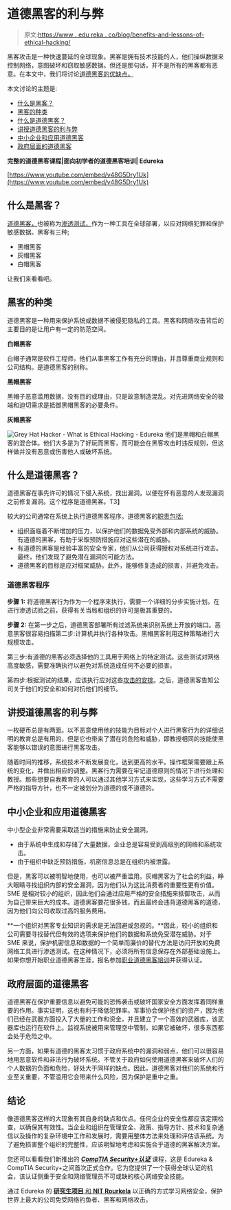 # 道德黑客的利与弊

> 原文:[https://www . edu reka . co/blog/benefits-and-lessons-of-ethical-hacking/](https://www.edureka.co/blog/advantages-and-disadvantages-of-ethical-hacking/)

黑客攻击是一种快速蔓延的全球现象。黑客是拥有技术技能的人，他们操纵数据来控制网络，意图破坏和窃取敏感数据。但还是那句话，并不是所有的黑客都有恶意。在本文中，我们将讨论[道德黑客的优缺点。](https://www.edureka.co/blog/what-is-ethical-hacking/)

本文讨论的主题是:

*   [什么是黑客？](#hacking)
*   [黑客的种类](#hackers)
*   [什么是道德黑客？](#ethical-hacking)
*   [讲授道德黑客的利与弊](#pros-cons)
*   [中小企业和应用道德黑客](#sme)
*   [政府层面的道德黑客](#govt-level)

**完整的道德黑客课程|面向初学者的道德黑客培训| Edureka**

[https://www.youtube.com/embed/v48G5Dry1Uk](https://www.youtube.com/embed/v48G5Dry1Uk)

## **什么是黑客？**

[道德黑客，](https://www.edureka.co/blog/ethical-hacking-tutorial/)也被称为[渗透测试，](https://www.edureka.co/blog/what-is-penetration-testing/)作为一种工具在全球部署，以应对网络犯罪和保护敏感数据。黑客有三种[:](https://www.edureka.co/blog/what-is-ethical-hacking/#Types-of-Hackers)

*   黑帽黑客
*   灰帽黑客
*   白帽黑客

让我们来看看吧。

## **黑客的种类**

道德黑客是一种用来保护系统或数据不被侵犯隐私的工具。黑客和网络攻击背后的主要目的是让用户有一定的防范空间。

**白帽黑客**

白帽子通常是软件工程师，他们从事黑客工作有充分的理由，并且尊重商业规则和公司结构。是道德黑客的别称。

**黑帽黑客**

黑帽子恶意滥用数据，没有目的或理由，只是故意制造混乱。对先进网络安全的极端和迫切需求是抵御黑帽黑客的必要条件。

**灰帽黑客**

![Grey Hat Hacker - What is Ethical Hacking - Edureka](../Images/64c6f62de892b301fae1a7e0fc059922.png) 他们是黑帽和白帽黑客的混合体。他们大多是为了好玩而黑客，而可能会在黑客攻击时违反规则，但这样做并没有恶意或伤害他人或破坏系统。

## **什么是道德黑客？**

道德黑客在事先许可的情况下侵入系统，找出漏洞，以便在怀有恶意的人发现漏洞之前修复漏洞。这个程序是道德黑客。T3】

较大的公司通常在系统上执行道德黑客程序。道德黑客的[职责包括:](https://www.edureka.co/blog/ethical-hacking-tutorial/#Skills)

*   组织面临着不断增加的压力，以保护他们的数据免受外部和内部系统的威胁。有道德的黑客，有助于采取预防措施应对这些潜在的威胁。
*   有道德的黑客是经验丰富的安全专家，他们从公司获得授权对系统进行攻击。最终，他们发现了避免潜在漏洞的可能方法。
*   道德黑客的目标是应对框架威胁。此外，能够修复造成的损害，并避免攻击。

### **道德黑客程序**

**步骤 1:** 将道德黑客行为作为一个程序来执行，需要一个详细的分步实施计划。在进行渗透试验之前，获得有关当局和组织的许可是极其重要的。

**步骤 2:** 在第一步之后，道德黑客部署所有过滤系统来识别系统上开放的端口。恶意黑客很容易扫描第二步:计算机并执行各种攻击。黑帽黑客利用这种策略进行大规模攻击。

第三步:有道德的黑客必须选择他的工具用于网络上的特定测试。这些测试对网络高度敏感，需要准确执行以避免对系统造成任何不必要的损害。

第四步:根据测试的结果，应该执行应对这些[攻击的安排](https://www.edureka.co/blog/ethical-hacking-tutorial/#Types-of-Threats)。之后，道德黑客告知公司关于他们的安全和如何对抗他们的细节。

## **讲授道德黑客的利与弊**

一枚硬币总是有两面。以不恶意使用他的技能为目标对个人进行黑客行为的详细说明的教育总是有用的，但是它也带来了潜在的危险和威胁，即教授相同的技能使黑客能够以错误的意图进行黑客攻击。

随着时间的推移，系统技术不断发展变化，达到更高的水平。操作框架需要跟上系统的变化，并做出相应的调整。黑客行为需要在牢记道德原则的情况下进行处理和教授。那些想要自我教育的人可以通过其他学习方式来实现，这些学习方式不需要严格的指导方针，也不一定被划分为道德的或不道德的。

## **中小企业和应用道德黑客**

中小型企业非常需要采取适当的措施来防止安全漏洞。

*   由于系统中生成和存储了大量数据，企业总是容易受到高级别的网络和系统攻击。
*   由于组织中缺乏预防措施，机密信息总是在组织内被泄露。

但是，黑客可以被明智地使用，也可以被严重滥用。灰帽黑客为了社会的利益，睁大眼睛寻找组织内部的安全漏洞，因为他们认为这比消费者的重要性更有价值。SME 是相对较小的组织，因此他们会通过应用严格的安全措施来抵御攻击，从而为自己带来巨大的成本。道德黑客要花很多钱，而且最终会违背道德黑客的道德，因为他们向公司收取过高的服务费用。

**一个组织对黑客专业知识的需求是无法回避或忽视的。**因此，较小的组织和公司需要寻找替代但有效的选项来保护他们的数据和系统免受潜在威胁。对于 SME 来说，保护机密信息和数据的一个简单而廉价的替代方法是访问开放的免费网络工具进行渗透测试。在这种情况下，必须将所有信息保存在外部基础设施上。如果你想开始职业道德黑客生涯，报名参加[职业道德黑客培训](https://www.edureka.co/ceh-ethical-hacking-certification-course)并获得认证。

## **政府层面的道德黑客**

道德黑客在保护重要信息以避免可能的恐怖袭击或破坏国家安全方面发挥着同样重要的作用。事实证明，这也有利于降低犯罪率。军事协会保护他们的资产，因为他们已经在武器方面投入了大量的工作和资金，并且建立了一个高效的武器库，该武器库也运行在软件上。监视系统被用来管理空中管制，如果它被破坏，很多东西都会处于危险之中。

另一方面，如果有道德的黑客太习惯于政府系统中的漏洞和弱点，他们可以很容易地用恶意软件和非法行为破坏系统。不管关于政府如何使用道德黑客来破坏人们的个人数据的负面和危险，好处大于同样的缺点。因此，道德黑客对我们的系统和行业至关重要，不管滥用它会带来什么风险，因为保护是重中之重。

## **结论**

像道德黑客这样的大现象有其自身的缺点和优点。任何企业的安全性都应该定期检查，以确保其有效性。当企业和组织在管理安全、政策、指导方针、技术和复杂通信以及操作的复杂环境中工作和发展时，需要用整体方法来处理和评估该系统。为了避免损害整个组织的完整性，应该明智地考虑和实施合乎道德的黑客解决方案。

您还可以看看我们新推出的 [***CompTIA Security+认证***](https://www.edureka.co/comptia-security-plus-certification-training) 课程，这是 Edureka & CompTIA Security+之间首次正式合作。它为您提供了一个获得全球认证的机会，该认证侧重于安全和网络管理员不可或缺的核心网络安全技能。

通过 Edureka 的 [**研究生项目** 和 **NIT Rourkela**](https://www.edureka.co/post-graduate/cybersecurity) 以正确的方式学习网络安全，保护世界上最大的公司免受网络钓鱼者、黑客和网络攻击。